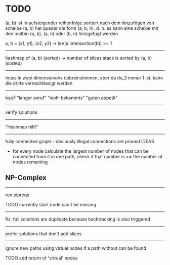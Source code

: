 # TODO

(a, b) ist in aufsteigender reihenfolge sortiert
nach dem hinzufügen von scheibe (a, b) hat quader die form (a, b, n).
d. h. es kann eine scheibe mit den maßen (a, b), (a, n) oder (b, n) hinzgefügt werden

a, b = (x1, y1), (x2, y2)
->
len(a.intersection(b)) >= 1

---

hashmap of (a, b) (sorted) -> number of slices
stack is sorted by (a, b) (sorted)

---

muss in zwei dimensionenx üebreinstimmen, aber da dx_3 immer 1 ist, kann die dritte vernachlässigt werden

---

bsp7 "langer anruf"
"wohl bekommts"
"guten appetit"

---

verify solutions

---

"Hashmap hilft"

---

fully connected graph - obviously illegal connections are pruned
IDEAS

- for every node calculate the largest number of nodes that can be connected from it in one path,
  check if that number is >= the number of nodes remaining

## NP-Complex

---

run pipreqs

TODO currently start node can't be missing

---

fix: full solutions are duplicate because backtracking is also triggered

---

prefer solutions that don't add slices

---

ignore new paths using virtual nodes if a path without can be found

TODO add return of 'virtual' nodes
